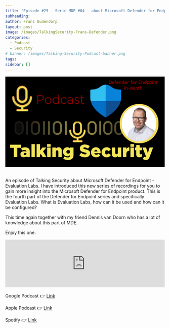 ```yaml
---
title: 'Episode #25 - Serie MDE #04 – about Microsoft Defender for Endpoint - Evaluation Labs'
subheading: 
author: Frans Oudendorp
layout: post
image: /images/TalkingSecurity-Frans-Defender.png
categories:
  - Podcast
  - Security
# banner: /images/Talking-Security-Podcast-banner.png
tags: 
sidebar: []
---
```



<div>
  <img width="600" src="/images/TalkingSecurity-Frans-MDE-indepth.png" >
</div> <br>

An episode of Talking Security about Microsoft Defender for Endpoint - Evaluation Labs. I have introduced this new series of recordings for you to gain more insight into the Microsoft Defender for Endpoint product. This is the fourth part of the Defender for Endpoint series and specifically Evaluation Labs. What is Evaluation Labs, how can it be used and how can it be configured?

This time again together with my friend Dennis van Doorn who has a lot of knowledge about this part of MDE.

Enjoy this one.

<iframe src="https://player.rss.com/talking-security/706786?theme=dark" style="width: 100%" title="Talking Security - for news about items related to Microsoft Security" frameborder="0" allow="accelerometer; autoplay; clipboard-write; encrypted-media; gyroscope; picture-in-picture" allowfullscreen><a href="https://rss.com/podcasts/talking-security/706786/">#25 - about Microsoft Defender for Endpoint Evaluation Labs</a></iframe>
<br>


Google Podcast 👉 [Link](https://podcasts.google.com/feed/aHR0cHM6Ly9tZWRpYS5yc3MuY29tL3RhbGtpbmctc2VjdXJpdHkvZmVlZC54bWw/episode/OGIyNjk5OGQtMDJkYS00NGVjLWFmY2QtMTI2YzhjYmM2YmUw?sa=X&ved=0CAUQkfYCahcKEwigxL-k7sT7AhUAAAAAHQAAAAAQCg)

Apple Podcast 👉 [Link](https://podcasts.apple.com/nl/podcast/25-about-microsoft-defender-for-endpoint-evaluation-labs/id1489282005?i=1000587293574)

Spotify 👉 [Link](https://open.spotify.com/episode/78PZy9X6jhSpRbr10tVP3z)
